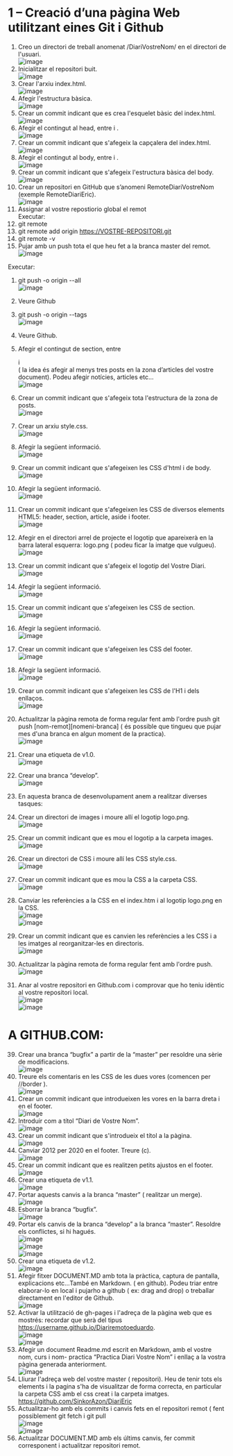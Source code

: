 # 1 – Creació d’una pàgina Web utilitzant eines Git i Github

1. Creo un directori de treball anomenat /DiariVostreNom/ en el directori de l'usuari.  
![image](https://user-images.githubusercontent.com/71662908/96489553-df170700-123f-11eb-9694-742c142fd2bc.png)
2. Inicialitzar el repositori buit.  
![image](https://user-images.githubusercontent.com/71662908/96488065-c1e13900-123d-11eb-95fc-6e87a0b2adc6.png)  
3. Crear l'arxiu index.html.  
![image](https://user-images.githubusercontent.com/71662908/96488092-c7d71a00-123d-11eb-9356-62f780f65084.png)  
4. Afegir l'estructura bàsica.  
![image](https://user-images.githubusercontent.com/71662908/96488115-ce659180-123d-11eb-9a2d-ad692e3aa679.png)  
5. Crear un commit indicant que es crea l'esquelet bàsic del index.html.  
![image](https://user-images.githubusercontent.com/71662908/96488136-d4f40900-123d-11eb-9685-32443d37b143.png)  
6. Afegir el contingut al head, entre <head> i </head>.  
![image](https://user-images.githubusercontent.com/71662908/96488154-dae9ea00-123d-11eb-9caf-05859a47aaeb.png)  
7. Crear un commit indicant que s'afegeix la capçalera del index.html.  
![image](https://user-images.githubusercontent.com/71662908/96488181-e2a98e80-123d-11eb-9548-cc4f52b00248.png)  
8. Afegir el contingut al body, entre <body> i </body>.  
![image](https://user-images.githubusercontent.com/71662908/96488204-e9380600-123d-11eb-8d2b-dfb04c58cbd1.png)  
9. Crear un commit indicant que s'afegeix l'estructura bàsica del body.  
![image](https://user-images.githubusercontent.com/71662908/96488228-f0f7aa80-123d-11eb-9570-0248aa2d1f36.png)  
10. Crear un repositori en GitHub que s’anomeni RemoteDiariVostreNom (exemple RemoteDiariEric).  
![image](https://user-images.githubusercontent.com/71662908/96488247-f81eb880-123d-11eb-8f1b-138af6042acd.png)  
11. Assignar al vostre repostiorio global el remot  
Executar:
1. git remote  
2. git remote add origin https://VOSTRE-REPOSITORI.git  
3. git remote -v  
4. Pujar amb un push tota el que heu fet a la branca master del remot.  
![image](https://user-images.githubusercontent.com/71662908/96488278-01a82080-123e-11eb-94ba-319344e19582.png)  

Executar:  
1. git push -o origin --all  
![image](https://user-images.githubusercontent.com/71662908/96488311-11276980-123e-11eb-8762-0ebaec5bda5c.png)  
2. Veure Github  
3. git push -o origin --tags  
![image](https://user-images.githubusercontent.com/71662908/96488325-184e7780-123e-11eb-9f46-a02af9af4ec4.png)  
4. Veure Github.  

12. Afegir el contingut de section, entre <section> i </section> ( la idea és afegir al menys tres
posts en la zona d’articles del vostre document). Podeu afegir notícies, articles etc...  
![image](https://user-images.githubusercontent.com/71662908/96488379-2c927480-123e-11eb-96ed-17978f09a37c.png)  
13. Crear un commit indicant que s'afegeix tota l'estructura de la zona de posts.  
![image](https://user-images.githubusercontent.com/71662908/96488393-34eaaf80-123e-11eb-969d-97d21b665a17.png)  
14. Crear un arxiu style.css.  
![image](https://user-images.githubusercontent.com/71662908/96488409-3c11bd80-123e-11eb-8cba-f8cacc1dfef7.png)  
15. Afegir la següent informació.  
![image](https://user-images.githubusercontent.com/71662908/96488424-4469f880-123e-11eb-994c-15842a9aadbd.png)  
16. Crear un commit indicant que s'afegeixen les CSS d'html i de body.   
![image](https://user-images.githubusercontent.com/71662908/96488436-4af87000-123e-11eb-9474-de1c223985ed.png)  
17. Afegir la següent informació.  
![image](https://user-images.githubusercontent.com/71662908/96488452-5186e780-123e-11eb-81fe-a94d1752a458.png)  
18. Crear un commit indicant que s'afegeixen les CSS de diversos elements HTML5: header, section, article, aside i footer.  
![image](https://user-images.githubusercontent.com/71662908/96488468-58adf580-123e-11eb-80da-2d81c16e504f.png)  
19. Afegir en el directori arrel de projecte el logotip que apareixerà en la barra lateral esquerra:
logo.png ( podeu ficar la imatge que vulgueu).  
![image](https://user-images.githubusercontent.com/71662908/96488481-5fd50380-123e-11eb-8ac9-cd144575516c.png)  
20. Crear un commit indicant que s'afegeix el logotip del Vostre Diari.  
![image](https://user-images.githubusercontent.com/71662908/96488490-65324e00-123e-11eb-9b1b-247562e82ce4.png)  
21. Afegir la següent informació.  
![image](https://user-images.githubusercontent.com/71662908/96488520-6c595c00-123e-11eb-95cd-37ec7ff765df.png)  
22. Crear un commit indicant que s'afegeixen les CSS de section.  
![image](https://user-images.githubusercontent.com/71662908/96488571-7bd8a500-123e-11eb-97ee-7827fcac686f.png)  
23. Afegir la següent informació.  
![image](https://user-images.githubusercontent.com/71662908/96488595-83984980-123e-11eb-9f02-9f9e2f3a1c7e.png)  
24. Crear un commit indicant que s'afegeixen les CSS del footer.  
![image](https://user-images.githubusercontent.com/71662908/96488607-88f59400-123e-11eb-8413-1e6b04730a1b.png)  
25. Afegir la següent informació.  
![image](https://user-images.githubusercontent.com/71662908/96488622-8f840b80-123e-11eb-80fc-ecc5853286c0.png)  
26. Crear un commit indicant que s'afegeixen les CSS de l'H1 i dels enllaços.  
![image](https://user-images.githubusercontent.com/71662908/96488641-97dc4680-123e-11eb-8a6d-82d89fe4a6b0.png)  
27. Actualitzar la pàgina remota de forma regular fent amb l'ordre push git push [nom-remot][nomeni-branca] ( és possible que tingueu que pujar mes d'una branca en algun moment de la practica).  
![image](https://user-images.githubusercontent.com/71662908/96488662-9e6abe00-123e-11eb-992c-420e6b825042.png)  
28. Crear una etiqueta de v1.0.  
![image](https://user-images.githubusercontent.com/71662908/96488696-ac204380-123e-11eb-8c97-dc9347383b1b.png)  
29. Crear una branca “develop”.  
![image](https://user-images.githubusercontent.com/71662908/96488726-bb9f8c80-123e-11eb-902d-e893faa1b60e.png)  
30. En aquesta branca de desenvolupament anem a realitzar diverses tasques:  
31. Crear un directori de images i moure allí el logotip logo.png.  
![image](https://user-images.githubusercontent.com/71662908/96488758-ca863f00-123e-11eb-869d-33c3c89b9ddc.png)  
32. Crear un commit indicant que es mou el logotip a la carpeta images.  
![image](https://user-images.githubusercontent.com/71662908/96488768-d114b680-123e-11eb-8db5-5a914107a3d9.png)  
33. Crear un directori de CSS i moure allí les CSS style.css.  
![image](https://user-images.githubusercontent.com/71662908/96488774-d6720100-123e-11eb-9622-6c86da73c900.png)
34. Crear un commit indicant que es mou la CSS a la carpeta CSS.  
![image](https://user-images.githubusercontent.com/71662908/96488799-dd990f00-123e-11eb-92e5-d6642603ffd8.png)  
35. Canviar les referències a la CSS en el index.htm i al logotip logo.png en la CSS.  
![image](https://user-images.githubusercontent.com/71662908/96488818-e2f65980-123e-11eb-9cf2-ee62a93d6a52.png)  
![image](https://user-images.githubusercontent.com/71662908/96488826-e7bb0d80-123e-11eb-9092-31bb064bd5cc.png)  
36. Crear un commit indicant que es canvien les referències a les CSS i a les imatges al reorganitzar-les en directoris.  
![image](https://user-images.githubusercontent.com/71662908/96488859-f275a280-123e-11eb-9a83-37024ea8acc4.png)  
37. Actualitzar la pàgina remota de forma regular fent amb l'ordre push.  
![image](https://user-images.githubusercontent.com/71662908/96488882-f86b8380-123e-11eb-9078-74965cf4cfe2.png)  
38. Anar al vostre repositori en Github.com i comprovar que ho teniu idèntic al vostre repositori
local.  
![image](https://user-images.githubusercontent.com/71662908/96488903-ff929180-123e-11eb-8669-c097d44e7886.png)  
![image](https://user-images.githubusercontent.com/71662908/96488938-09b49000-123f-11eb-9540-3b7693db0e19.png)  

# A GITHUB.COM:  
39. Crear una branca “bugfix” a partir de la “master” per resoldre una sèrie de modificacions.  
![image](https://user-images.githubusercontent.com/71662908/96488962-11743480-123f-11eb-916c-66aad6802e05.png)  
40. Treure els comentaris en les CSS de les dues vores (comencen per //border ).  
![image](https://user-images.githubusercontent.com/71662908/96488977-16d17f00-123f-11eb-8558-bb8fbb7fc4de.png)  
41. Crear un commit indicant que introdueixen les vores en la barra dreta i en el footer.  
![image](https://user-images.githubusercontent.com/71662908/96488995-1c2ec980-123f-11eb-99b0-f31f3ee3a558.png)  
42. Introduir com a títol “Diari de Vostre Nom”.  
![image](https://user-images.githubusercontent.com/71662908/96489007-20f37d80-123f-11eb-9006-2c6707e2ab53.png)  
43. Crear un commit indicant que s'introdueix el títol a la pàgina.  
![image](https://user-images.githubusercontent.com/71662908/96489030-29e44f00-123f-11eb-9424-f6ff796b54f1.png)  
44. Canviar 2012 per 2020 en el footer. Treure (c).  
![image](https://user-images.githubusercontent.com/71662908/96489056-2fda3000-123f-11eb-83c8-75f84fbb1e3f.png)  
45. Crear un commit indicant que es realitzen petits ajustos en el footer.  
![image](https://user-images.githubusercontent.com/71662908/96489091-3d8fb580-123f-11eb-9666-0e83e57a4331.png)  
46. Crear una etiqueta de v1.1.  
![image](https://user-images.githubusercontent.com/71662908/96489107-42ed0000-123f-11eb-92cc-8ab074550f7b.png)  
47. Portar aquests canvis a la branca “master” ( realitzar un merge).  
![image](https://user-images.githubusercontent.com/71662908/96489121-48e2e100-123f-11eb-8c0a-7c51cbbeaf19.png)  
48. Esborrar la branca “bugfix”.  
![image](https://user-images.githubusercontent.com/71662908/96489130-4ed8c200-123f-11eb-93fb-e171275ca0bd.png)  
49. Portar els canvis de la branca “develop” a la branca “master”. Resoldre els conflictes, si hi
hagués.  
![image](https://user-images.githubusercontent.com/71662908/96489147-5730fd00-123f-11eb-9772-0569da782405.png)  
![image](https://user-images.githubusercontent.com/71662908/96489180-644dec00-123f-11eb-9217-9282f5494c67.png)  
![image](https://user-images.githubusercontent.com/71662908/96489205-6adc6380-123f-11eb-9f56-50b7b1cd9d7e.png)  
50. Crear una etiqueta de v1.2.  
![image](https://user-images.githubusercontent.com/71662908/96489219-716adb00-123f-11eb-9ed6-4b11548d7845.png)  
51. Afegir fitxer DOCUMENT.MD amb tota la pràctica, captura de pantalla, explicacions etc…També en Markdown. ( en github). Podeu triar entre elaborar-lo en local i pujarho a github ( ex: drag and drop) o treballar directament en l'editor de Github.  
![image](https://user-images.githubusercontent.com/71662908/96491749-ed1a5700-1242-11eb-85eb-f25d0ea69d49.png)  
52. Activar la utilització de gh-pages i l'adreça de la pàgina web que es mostrés: recordar que
serà del tipus https://username.github.io/Diariremotoeduardo.  
![image](https://user-images.githubusercontent.com/71662908/96491771-f4416500-1242-11eb-9166-7f657ba437c6.png)  
![image](https://user-images.githubusercontent.com/71662908/96491790-fa374600-1242-11eb-810b-88676d29bbac.png)  
53. Afegir un document Readme.md escrit en Markdown, amb el vostre nom, curs i nom- practica “Practica Diari Vostre Nom” i enllaç a la vostra pàgina generada anteriorment.  
![image](https://user-images.githubusercontent.com/71662908/96491829-015e5400-1243-11eb-95f7-37fd3edba9de.png)  
54. Lliurar l'adreça web del vostre master ( repositori). Heu de tenir tots els elements i la pagina s'ha de visualitzar de forma correcta, en particular la carpeta CSS amb el css creat i la carpeta imatges.  
https://github.com/SinkorAzon/DiariEric  
55. Actualitzar-ho amb els commits i canvis fets en el repositori remot ( fent possiblement git
fetch i git pull  
![image](https://user-images.githubusercontent.com/71662908/96491874-10dd9d00-1243-11eb-96fc-e223a5c9c9a7.png)  
![image](https://user-images.githubusercontent.com/71662908/96491886-163ae780-1243-11eb-9d79-87e9bd24c206.png)  
56. Actualitzar DOCUMENT.MD amb els últims canvis, fer commit corresponent i actualitzar
repositori remot.  

